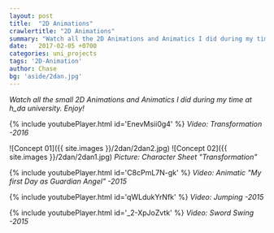 ```yaml
---
layout: post
title:  "2D Animations"
crawlertitle: "2D Animations"
summary: "Watch all the 2D Animations and Animatics I did during my time at h_da university. Enjoy!"
date:   2017-02-05 +0700
categories: uni_projects
tags: '2D-Animation'
author: Chase
bg: 'aside/2dan.jpg'
---
```


*Watch all the small 2D Animations and Animatics I did during my time at h_da university. Enjoy!*

{% include youtubePlayer.html id='EnevMsii0g4' %}
*Video: Transformation -2016* 

![Concept 01]({{ site.images }}/2dan/2dan2.jpg)
![Concept 02]({{ site.images }}/2dan/2dan1.jpg)
*Picture: Character Sheet "Transformation"*

{% include youtubePlayer.html id='C8cPmL7N-gk' %}
*Video: Animatic "My first Day as Guardian Angel" -2015* 

{% include youtubePlayer.html id='qWLdukYrNfk' %}
*Video: Jumping -2015* 

{% include youtubePlayer.html id='_2-XpJoZvtk' %}
*Video: Sword Swing -2015* 


